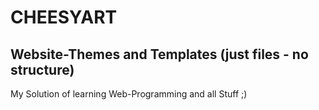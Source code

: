 # CHEESYART
## Website-Themes and Templates (just files - no structure)

My Solution of learning Web-Programming and all Stuff ;)
